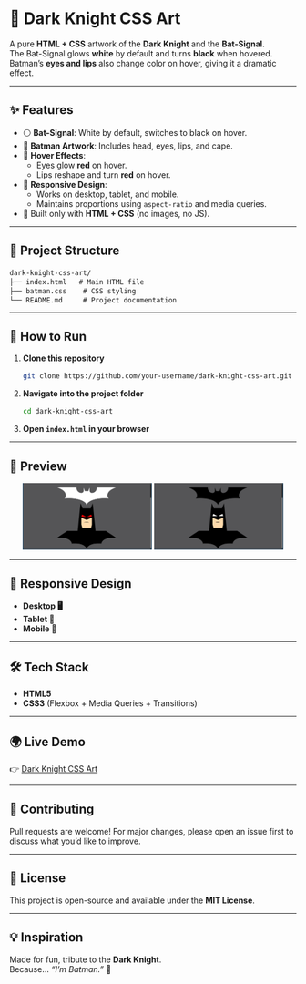 # 🦇 Dark Knight CSS Art

A pure **HTML + CSS** artwork of the **Dark Knight** and the **Bat-Signal**.  
The Bat-Signal glows **white** by default and turns **black** when hovered.  
Batman’s **eyes and lips** also change color on hover, giving it a dramatic effect.  

---

## ✨ Features
- ⚪ **Bat-Signal**: White by default, switches to black on hover.  
- 🦇 **Batman Artwork**: Includes head, eyes, lips, and cape.  
- 👀 **Hover Effects**:
  - Eyes glow **red** on hover.  
  - Lips reshape and turn **red** on hover.  
- 📱 **Responsive Design**:
  - Works on desktop, tablet, and mobile.  
  - Maintains proportions using `aspect-ratio` and media queries.  
- 🎨 Built only with **HTML + CSS** (no images, no JS).  

---

## 📂 Project Structure
```text
dark-knight-css-art/
├── index.html   # Main HTML file
├── batman.css    # CSS styling
└── README.md     # Project documentation
```

---

## 🚀 How to Run
1. **Clone this repository**  
   ```bash
   git clone https://github.com/your-username/dark-knight-css-art.git
   ```
2. **Navigate into the project folder**  
   ```bash
   cd dark-knight-css-art
   ```
3. **Open `index.html` in your browser**

---

## 📸 Preview

<p align="center">
  <img src="./assets/1.png" alt="Batman 1" width="45%"/>
  <img src="./assets/2.png" alt="Batman 2" width="45%"/>
</p>


---

## 📱 Responsive Design
- **Desktop 🖥️**  
- **Tablet 📱**  
- **Mobile 📲**

---

## 🛠️ Tech Stack
- **HTML5**  
- **CSS3** (Flexbox + Media Queries + Transitions)  

---

## 🌍 Live Demo
👉 [Dark Knight CSS Art](https://akshayjith4.github.io/dark-knight-css-art/)  

---

## 🤝 Contributing
Pull requests are welcome! For major changes, please open an issue first to discuss what you’d like to improve.  

---

## 📜 License
This project is open-source and available under the **MIT License**.  

---

## 💡 Inspiration
Made for fun, tribute to the **Dark Knight**.  
Because… *“I’m Batman.”* 🦇  
